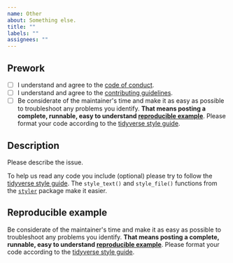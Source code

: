 ```yaml
---
name: Other
about: Something else.
title: ""
labels: ""
assignees: ""
---
```


## Prework

* [ ] I understand and agree to the [code of conduct](https://github.com/wlandau/targets/blob/master/CODE_OF_CONDUCT.md).
* [ ] I understand and agree to the [contributing guidelines](https://github.com/wlandau/targets/blob/master/CONTRIBUTING.md).
* [ ] Be considerate of the maintainer's time and make it as easy as possible to troubleshoot any problems you identify. **That means posting a complete, runnable, easy to understand [reproducible example](https://www.tidyverse.org/help/)**. Please format your code according to the [tidyverse style guide](https://style.tidyverse.org/).

## Description

Please describe the issue.

To help us read any code you include (optional) please try to follow the [tidyverse style guide](https://style.tidyverse.org/). The `style_text()` and `style_file()` functions from the [`styler`](https://github.com/r-lib/styler) package make it easier.

## Reproducible example

Be considerate of the maintainer's time and make it as easy as possible to troubleshoot any problems you identify. **That means posting a complete, runnable, easy to understand [reproducible example](https://www.tidyverse.org/help/)**. Please format your code according to the [tidyverse style guide](https://style.tidyverse.org/).

